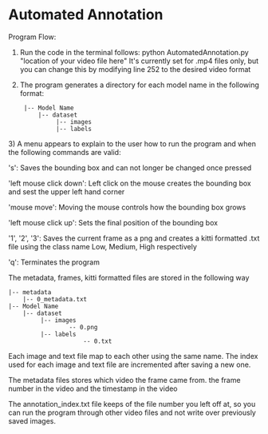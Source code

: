 # Automated Annotation

Program Flow:

1) Run the code in the terminal follows: python AutomatedAnnotation.py "location of your video file here"
   It's currently set for .mp4 files only, but you can change this by modifying line 252 to the desired video format

2) <p style="text-align:left;">The program generates a directory for each model name in the following format:</p>
  
      	|-- Model Name
		    |-- dataset
			     |-- images
			     |-- labels

<p style="text-align:left;">3) A menu appears to explain to the user how to run the program and when the following commands are valid: </p>
<p style="text-align:left;">'s': Saves the bounding box and can not longer be changed once pressed</p>
<p style="text-align:left;">'left mouse click down': Left click on the mouse creates the bounding box and sest the upper left hand corner</p>
<p style="text-align:left;">'mouse move': Moving the mouse controls how the bounding box grows</p>
<p style="text-align:left;">'left mouse click up': Sets the final position of the bounding box</p>
<p style="text-align:left;">'1', '2', '3': Saves the current frame as a png and creates a kitti formatted .txt file using the class name Low, Medium, High respectively</p>
<p style="text-align:left;">'q': Terminates the program</p>
   
   The metadata, frames, kitti formatted files are stored in the following way
  
  	|-- metadata
		|-- 0_metadata.txt
    |-- Model Name
		|-- dataset
			 |-- images
		             -- 0.png
			 |-- labels
                         -- 0.txt
             
<p style="text-align:left;">Each image and text file map to each other using the same name. The index used for each image and text file are incremented after saving a new one.</p>
<p style="text-align:left;">The metadata files stores which video the frame came from. the frame number in the video and the timestamp in the video</p>

<p style="text-align:left;">The annotation_index.txt file keeps of the file number you left off at, so you can run the program through other video files and not write over previously saved images.
